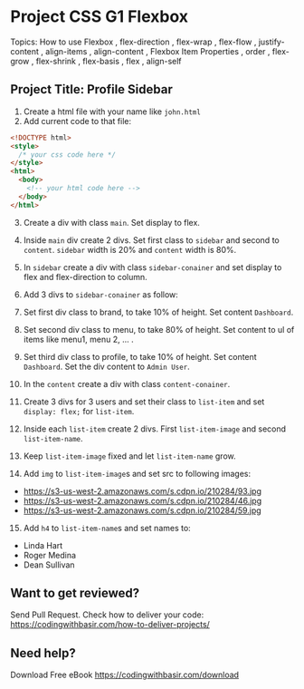 # Project CSS G1 Flexbox

Topics: How to use Flexbox ,
flex-direction ,
flex-wrap ,
flex-flow ,
justify-content ,
align-items ,
align-content ,
Flexbox Item Properties ,
order ,
flex-grow ,
flex-shrink ,
flex-basis ,
flex ,
align-self

## Project Title: Profile Sidebar

1. Create a html file with your name like `john.html`
2. Add current code to that file:

```html
<!DOCTYPE html>
<style>
  /* your css code here */
</style>
<html>
  <body>
    <!-- your html code here -->
  </body>
</html>
```

3. Create a div with class `main`. Set display to flex.

4. Inside `main` div create 2 divs. Set first class to `sidebar` and second to `content`. `sidebar` width is 20% and `content` width is 80%.

5. In `sidebar` create a div with class `sidebar-conainer` and set display to flex and flex-direction to column.

6. Add 3 divs to `sidebar-conainer` as follow:

7. Set first div class to brand, to take 10% of height. Set content `Dashboard`.

8. Set second div class to menu, to take 80% of height. Set content to ul of items like menu1, menu 2, ... .

9. Set third div class to profile, to take 10% of height. Set content `Dashboard`. Set the div content to `Admin User`.

10. In the `content` create a div with class `content-conainer`.

11. Create 3 divs for 3 users and set their class to `list-item` and set `display: flex;` for `list-item`.

12. Inside each `list-item` create 2 divs. First `list-item-image` and second `list-item-name`.

13. Keep `list-item-image` fixed and let `list-item-name` grow.

14. Add `img` to `list-item-image`s and set src to following images:

- https://s3-us-west-2.amazonaws.com/s.cdpn.io/210284/93.jpg
- https://s3-us-west-2.amazonaws.com/s.cdpn.io/210284/46.jpg
- https://s3-us-west-2.amazonaws.com/s.cdpn.io/210284/59.jpg

15. Add `h4` to `list-item-name`s and set names to:

- Linda Hart
- Roger Medina
- Dean Sullivan

## Want to get reviewed?

Send Pull Request. Check how to deliver your code: https://codingwithbasir.com/how-to-deliver-projects/

## Need help?

Download Free eBook https://codingwithbasir.com/download
